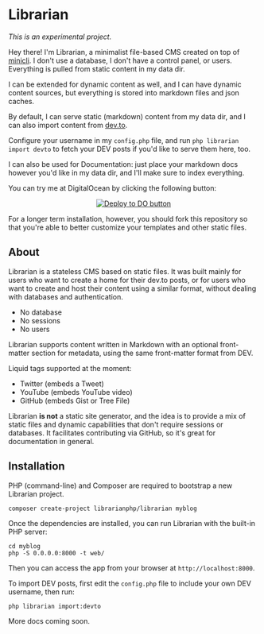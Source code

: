 # Librarian
_This is an experimental project._

Hey there! I'm Librarian, a minimalist file-based CMS created on top of [minicli](https://github.com/minicli/minicli). I don't use a database, I don't have a control panel, or users. 
Everything is pulled from static content in my data dir.

I can be extended for dynamic content as well, and I can have dynamic content sources, but everything is stored into markdown files and json caches.

By default, I can serve static (markdown) content from my data dir, and I can also import content from [dev.to](https://dev.to). 

Configure your username in my `config.php` file, and run `php librarian import devto` to fetch your DEV posts if you'd like to serve them here, too.

I can also be used for Documentation: just place your markdown docs however you'd like in my data dir, and I'll make sure to index everything.

You can try me at DigitalOcean by clicking the following button:

<p align="center">
<a title="Deploy this application to DigitalOceans App Platform in a few clicks!" href="https://cloud.digitalocean.com/apps/new?repo=https://github.com/minicli/librarian/tree/main"><img src="https://mp-assets1.sfo2.digitaloceanspaces.com/deploy-to-do/do-btn-blue.svg" alt="Deploy to DO button"></a>
</p>

For a longer term installation, however, you should fork this repository so that you're able to better customize your templates and other static files.
## About

Librarian is a stateless CMS based on static files. It was built mainly for users who want to create a home for their dev.to posts, or for users who want to create and host their content using a similar format, without dealing with databases and authentication.

* No database
* No sessions
* No users

Librarian supports content written in Markdown with an optional front-matter section for metadata, using the same front-matter format from DEV.

Liquid tags supported at the moment:

* Twitter (embeds a Tweet)
* YouTube (embeds YouTube video)
* GitHub (embeds Gist or Tree File)

Librarian **is not** a static site generator, and the idea is to provide a mix of static files and dynamic capabilities that don't require sessions or databases.
It facilitates contributing via GitHub, so it's great for documentation in general.

## Installation

PHP (command-line) and Composer are required to bootstrap a new Librarian project.

```command
composer create-project librarianphp/librarian myblog
```

Once the dependencies are installed, you can run Librarian with the built-in PHP server:

```command
cd myblog
php -S 0.0.0.0:8000 -t web/
```

Then you can access the app from your browser at `http://localhost:8000`.

To import DEV posts, first edit the `config.php` file to include your own DEV username, then run:

```command
php librarian import:devto
```

More docs coming soon.
